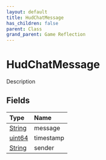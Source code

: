 ```yaml
---
layout: default
title: HudChatMessage
has_children: false
parent: Class
grand_parent: Game Reflection
---
```

# HudChatMessage
Description 

## Fields

| Type | Name |
|:-------------|:--------------|
| [String](/docs/game-reflection/components/string) | message |
| [uint64](/docs/game-reflection/components/uint64) | timestamp |
| [String](/docs/game-reflection/components/string) | sender |

